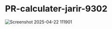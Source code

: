 # PR-calculater-jarir-9302
![Screenshot 2025-04-22 111901](https://github.com/user-attachments/assets/d3a45789-46dd-49d2-b2f8-b3d4c3661921)

